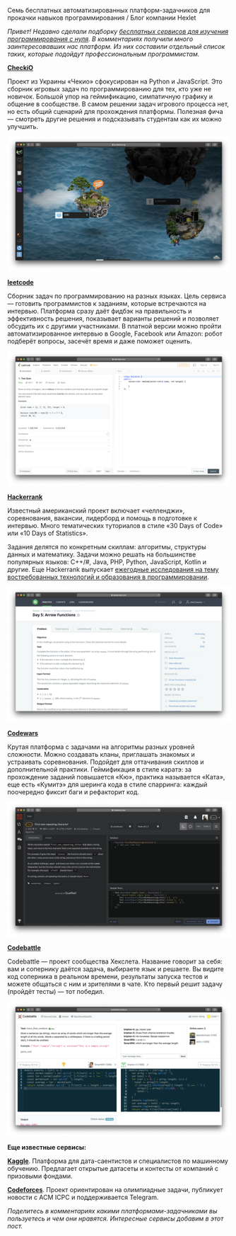 Семь бесплатных автоматизированных платформ-задачников для прокачки навыков программирования / Блог компании Hexlet

_Привет! Недавно сделали подборку [бесплатных сервисов для изучения программирования с нуля](https://habr.com/company/hexlet/blog/432802/). В комментариях получили много заинтересовавших нас платформ. Из них составили отдельный список таких, которые подойдут профессиональным программистам._

**[CheckiO](https://checkio.org/)**

Проект из Украины «Чекио» сфокусирован на Python и JavaScript. Это сборник игровых задач по программированию для тех, кто уже не новичок. Большой упор на геймификацию, симпатичную графику и общение в сообществе. В самом решении задач игрового процесса нет, но есть общий сценарий для прохождения платформы. Полезная фича — смотреть другие решения и подсказывать студентам как их можно улучшить.

![CheckiO](../_resources/4d608ce8923c4942b129104bd714c6e5.png)

**[leetcode](https://leetcode.com/)**

Сборник задач по программированию на разных языках. Цель сервиса — готовить программистов к заданиям, которые встречаются на интервью. Платформа сразу даёт фидбэк на правильность и эффективность решения, показывает варианты решений и позволяет обсудить их с другими участниками. В платной версии можно пройти автоматизированное интервью в Google, Facebook или Amazon: робот подберёт вопросы, засечёт время и даже поможет оценить.

![leetcode](../_resources/749f22a6bc5e42aa8ae163c8afe4f9dc.png)

**[Hackerrank](https://www.hackerrank.com/)**

Известный американский проект включает «челленджи», соревнования, вакансии, лидерборд и помощь в подготовке к интервью. Много тематических туториалов в стиле «30 Days of Code» или «10 Days of Statistics».

Задания делятся по конкретным скиллам: алгоритмы, структуры данных и математику. Задачи можно решать на большинстве популярных языков: C++/#, Java, PHP, Python, JavaScript, Kotlin и другие. Еще Hackerrank выпускает [ежегодные исследования на тему востребованных технологий и образования в программировании](https://research.hackerrank.com/student-developer/2018/).

![](../_resources/6091210bfe7e4fbea310653908b2a65a.png)

**[Codewars](https://www.codewars.com/)**

Крутая платформа с задачами на алгоритмы разных уровней сложности. Можно создавать кланы, приглашать знакомых и устраивать соревнования. Подойдет для оттачивания скиллов и дополнительной практики. Геймификация в стиле каратэ: за прохождение заданий повышается «Кю», практика называется «Ката», еще есть «Кумитэ» для шеринга кода в стиле спарринга: каждый поочередно фиксит баги и рефакторит код.

![](../_resources/9750a30a8fb14704a5e5bff129d905e6.png)

**[Codebattle](http://codebattle.hexlet.io/)**

Codebattle — проект сообщества Хекслета. Название говорит за себя: вам и сопернику даётся задача, выбираете язык и решаете. Вы видите код соперника в реальном времени, результаты запуска тестов и можете общаться с ним и зрителями в чате. Кто первый решит задачу (пройдёт тесты) — тот победил.

![](../_resources/6a05ad3d1e274f90b1df494aa1373fd0.png)

**Еще известные сервисы:**

**[Kaggle](https://kaggle.com/)**. Платформа для дата-саентистов и специалистов по машинному обучению. Предлагает открытые датасеты и контесты от компаний с призовыми фондами.

**[Codeforces](https://codeforces.com/)**. Проект ориентирован на олимпиадные задачи, публикует новости с ACM ICPC и поддерживается Telegram.

_Поделитесь в комментариях какими платформами-задачниками вы пользуетесь и чем они нравятся. Интересные сервисы добавим в этот пост._